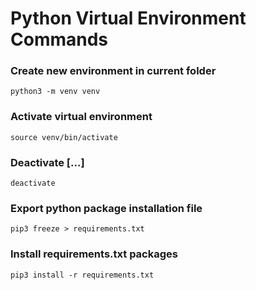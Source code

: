 # Python Virtual Environment Commands

### Create new environment in current folder
<code>python3 -m venv venv</code>

### Activate virtual environment
<code>source venv/bin/activate</code>

### Deactivate [...]
<code>deactivate</code>

### Export python package installation file
<code>pip3 freeze > requirements.txt</code>

### Install requirements.txt packages
<code>pip3 install -r requirements.txt</code>
